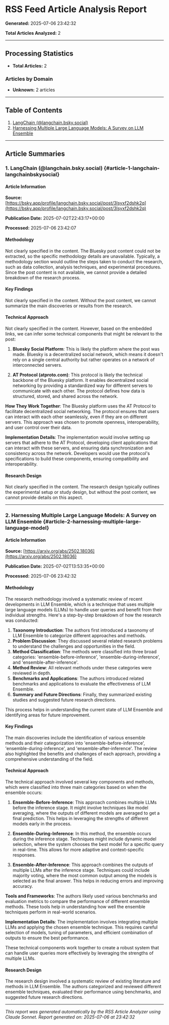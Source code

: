 # RSS Feed Article Analysis Report

**Generated:** 2025-07-06 23:42:32

**Total Articles Analyzed:** 2

---

## Processing Statistics

- **Total Articles:** 2
### Articles by Domain

- **Unknown:** 2 articles

---

## Table of Contents

1. [LangChain (@langchain.bsky.social)](#article-1-langchain-langchainbskysocial)
2. [Harnessing Multiple Large Language Models: A Survey on LLM Ensemble](#article-2-harnessing-multiple-large-language-model)

---

## Article Summaries

### 1. LangChain (@langchain.bsky.social) {#article-1-langchain-langchainbskysocial}

#### Article Information

**Source:** [https://bsky.app/profile/langchain.bsky.social/post/3lsyxf2dshk2q](https://bsky.app/profile/langchain.bsky.social/post/3lsyxf2dshk2q)

**Publication Date:** 2025-07-02T22:43:17+00:00

**Processed:** 2025-07-06 23:42:07

#### Methodology

Not clearly specified in the content. The Bluesky post content could not be extracted, so the specific methodology details are unavailable. Typically, a methodology section would outline the steps taken to conduct the research, such as data collection, analysis techniques, and experimental procedures. Since the post content is not available, we cannot provide a detailed breakdown of the research process.

#### Key Findings

Not clearly specified in the content. Without the post content, we cannot summarize the main discoveries or results from the research.

#### Technical Approach

Not clearly specified in the content. However, based on the embedded links, we can infer some technical components that might be relevant to the post:

1. **Bluesky Social Platform**: This is likely the platform where the post was made. Bluesky is a decentralized social network, which means it doesn't rely on a single central authority but rather operates on a network of interconnected servers.

2. **AT Protocol (atproto.com)**: This protocol is likely the technical backbone of the Bluesky platform. It enables decentralized social networking by providing a standardized way for different servers to communicate with each other. The protocol defines how data is structured, stored, and shared across the network.

**How They Work Together**: The Bluesky platform uses the AT Protocol to facilitate decentralized social networking. The protocol ensures that users can interact with each other seamlessly, even if they are on different servers. This approach was chosen to promote openness, interoperability, and user control over their data.

**Implementation Details**: The implementation would involve setting up servers that adhere to the AT Protocol, developing client applications that can interact with these servers, and ensuring data synchronization and consistency across the network. Developers would use the protocol's specifications to build these components, ensuring compatibility and interoperability.

#### Research Design

Not clearly specified in the content. The research design typically outlines the experimental setup or study design, but without the post content, we cannot provide details on this aspect.


---

### 2. Harnessing Multiple Large Language Models: A Survey on LLM Ensemble {#article-2-harnessing-multiple-large-language-model}

#### Article Information

**Source:** [https://arxiv.org/abs/2502.18036](https://arxiv.org/abs/2502.18036)

**Publication Date:** 2025-07-02T13:53:35+00:00

**Processed:** 2025-07-06 23:42:32

#### Methodology

The research methodology involved a systematic review of recent developments in LLM Ensemble, which is a technique that uses multiple large language models (LLMs) to handle user queries and benefit from their individual strengths. Here's a step-by-step breakdown of how the research was conducted:

1. **Taxonomy Introduction**: The authors first introduced a taxonomy of LLM Ensemble to categorize different approaches and methods.
2. **Problem Discussion**: They discussed several related research problems to understand the challenges and opportunities in the field.
3. **Method Classification**: The methods were classified into three broad categories: 'ensemble-before-inference', 'ensemble-during-inference', and 'ensemble-after-inference'.
4. **Method Review**: All relevant methods under these categories were reviewed in depth.
5. **Benchmarks and Applications**: The authors introduced related benchmarks and applications to evaluate the effectiveness of LLM Ensemble.
6. **Summary and Future Directions**: Finally, they summarized existing studies and suggested future research directions.

This process helps in understanding the current state of LLM Ensemble and identifying areas for future improvement.

#### Key Findings

The main discoveries include the identification of various ensemble methods and their categorization into 'ensemble-before-inference', 'ensemble-during-inference', and 'ensemble-after-inference'. The review also highlighted the benefits and challenges of each approach, providing a comprehensive understanding of the field.

#### Technical Approach

The technical approach involved several key components and methods, which were classified into three main categories based on when the ensemble occurs:

1. **Ensemble-Before-Inference**: This approach combines multiple LLMs before the inference stage. It might involve techniques like model averaging, where the outputs of different models are averaged to get a final prediction. This helps in leveraging the strengths of different models early in the process.

2. **Ensemble-During-Inference**: In this method, the ensemble occurs during the inference stage. Techniques might include dynamic model selection, where the system chooses the best model for a specific query in real-time. This allows for more adaptive and context-specific responses.

3. **Ensemble-After-Inference**: This approach combines the outputs of multiple LLMs after the inference stage. Techniques could include majority voting, where the most common output among the models is selected as the final answer. This helps in reducing errors and improving accuracy.

**Tools and Frameworks**: The authors likely used various benchmarks and evaluation metrics to compare the performance of different ensemble methods. These tools help in understanding how well the ensemble techniques perform in real-world scenarios.

**Implementation Details**: The implementation involves integrating multiple LLMs and applying the chosen ensemble technique. This requires careful selection of models, tuning of parameters, and efficient combination of outputs to ensure the best performance.

These technical components work together to create a robust system that can handle user queries more effectively by leveraging the strengths of multiple LLMs.

#### Research Design

The research design involved a systematic review of existing literature and methods in LLM Ensemble. The authors categorized and reviewed different ensemble techniques, evaluated their performance using benchmarks, and suggested future research directions.


---

*This report was generated automatically by the RSS Article Analyzer using Claude Sonnet.*
*Report generated on: 2025-07-06 at 23:42:32*
